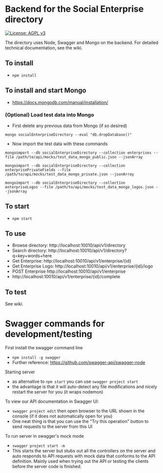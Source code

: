 # Backend for the Social Enterprise directory

[![License: AGPL v3](https://img.shields.io/badge/License-AGPL%20v3-blue.svg)](http://www.gnu.org/licenses/agpl-3.0)

The directory uses Node, Swagger and Mongo on the backend.
For detailed technical documentation, see the wiki.

## To install
* `npm install`

## To install and start Mongo
* https://docs.mongodb.com/manual/installation/

### (Optional) Load test data into Mongo
* First delete any previous data from Mongo (if so desired)

 `mongo socialEnterpriseDirectory --eval "db.dropDatabase()"`
* Now import the test data with these commands

 `mongoimport --db socialEnterpriseDirectory --collection enterprises --file /path/to/api/mocks/test_data_mongo_public.json --jsonArray`

 `mongoimport --db socialEnterpriseDirectory --collection enterprisePrivateFields --file /path/to/api/mocks/test_data_mongo_private.json --jsonArray`

  `mongoimport --db socialEnterpriseDirectory --collection enterpriseLogos --file /path/to/api/mocks/test_data_mongo_logos.json --jsonArray`

## To start
* `npm start`

## To use
* Browse directory: http://localhost:10010/api/v1/directory
* Search directory: http://localhost:10010/api/v1/directory?q=key+words+here
* Get Enterprise: http://localhost:10010/api/v1/enterprise/{id}
* Get Enterprise Logo: http://localhost:10010/api/v1/enterprise/{id}/logo
* POST Enterprise http://localhost:10010/api/v1/enterprise
* http://localhost:10010/api/v1/enterprise/{id}/complete

## To test
See wiki.

# Swagger commands for development/testing
First install the swagger command line
* `npm install -g swagger`
* Further reference: https://github.com/swagger-api/swagger-node

Starting server
* as alternative to `npm start` you can use `swagger project start`
* the advantage is that it will auto-detect any file modifications and nicely restart the server for you (it wraps nodemon)

To view our API documentation in Swagger UI:
* `swagger project edit` then open browser to the URL shown in the console (if it does not automatically open for you)
* One neat thing is that you can use the "Try this operation" button to send requests to the server from this UI

To run server in swagger's mock mode
* `swagger project start -m`
* This starts the server but stubs out all the controllers on the server and auto responds to API requests with mock data that conforms to the API definition. Mainly used when trying out the API or testing the clients before the server code is finished.
